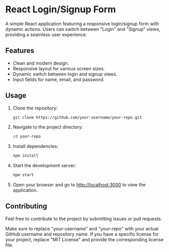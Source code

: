 
# React Login/Signup Form

A simple React application featuring a responsive login/signup form with dynamic actions. Users can switch between "Login" and "Signup" views, providing a seamless user experience.

## Features

- Clean and modern design.
- Responsive layout for various screen sizes.
- Dynamic switch between login and signup views.
- Input fields for name, email, and password.

## Usage

1. Clone the repository:

    ```bash
    git clone https://github.com/your-username/your-repo.git
    ```

2. Navigate to the project directory:

    ```bash
    cd your-repo
    ```

3. Install dependencies:

    ```bash
    npm install
    ```

4. Start the development server:

    ```bash
    npm start
    ```

5. Open your browser and go to [http://localhost:3000](http://localhost:3000) to view the application.

## Contributing

Feel free to contribute to the project by submitting issues or pull requests.



Make sure to replace "your-username" and "your-repo" with your actual GitHub username and repository name. If you have a specific license for your project, replace "MIT License" and provide the corresponding license file.

